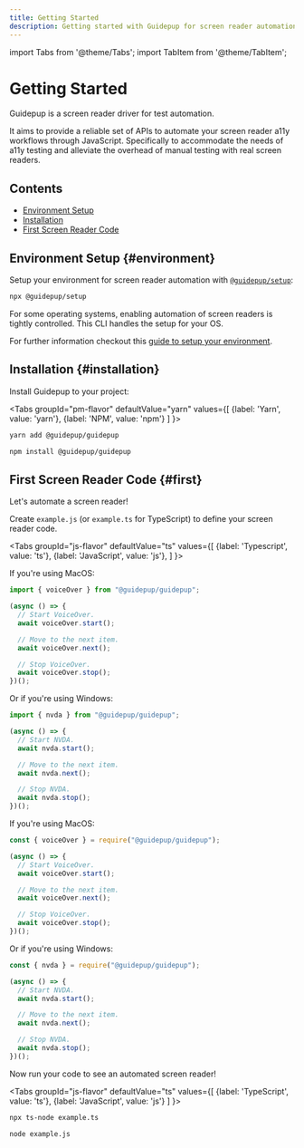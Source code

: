 ```yaml
---
title: Getting Started
description: Getting started with Guidepup for screen reader automation in accessibility testing
---
```


import Tabs from '@theme/Tabs';
import TabItem from '@theme/TabItem';

# Getting Started

Guidepup is a screen reader driver for test automation.

It aims to provide a reliable set of APIs to automate your screen reader a11y workflows through JavaScript. Specifically to accommodate the needs of a11y testing and alleviate the overhead of manual testing with real screen readers.

## Contents

- [Environment Setup](./intro#environment)
- [Installation](./intro#installation)
- [First Screen Reader Code](./intro#first)

## Environment Setup {#environment}

Setup your environment for screen reader automation with [`@guidepup/setup`](https://www.npmjs.com/package/@guidepup/setup):

```bash
npx @guidepup/setup
```

For some operating systems, enabling automation of screen readers is tightly controlled. This CLI handles the setup for your OS.

For further information checkout this [guide to setup your environment](./guides/automated-environment-setup).

## Installation {#installation}

Install Guidepup to your project:

<Tabs
  groupId="pm-flavor"
  defaultValue="yarn"
  values={[
    {label: 'Yarn', value: 'yarn'},
    {label: 'NPM', value: 'npm'}
  ]
}>
<TabItem value="yarn">

```bash
yarn add @guidepup/guidepup
```

</TabItem>
<TabItem value="npm">

```bash
npm install @guidepup/guidepup
```

</TabItem>
</Tabs>

## First Screen Reader Code {#first}

Let's automate a screen reader!

Create `example.js` (or `example.ts` for TypeScript) to define your screen reader code.

<Tabs
  groupId="js-flavor"
  defaultValue="ts"
  values={[
    {label: 'Typescript', value: 'ts'},
    {label: 'JavaScript', value: 'js'},
  ]
}>
<TabItem value="ts">

If you're using MacOS:

```ts
import { voiceOver } from "@guidepup/guidepup";

(async () => {
  // Start VoiceOver.
  await voiceOver.start();

  // Move to the next item.
  await voiceOver.next();

  // Stop VoiceOver.
  await voiceOver.stop();
})();
```

Or if you're using Windows:

```ts
import { nvda } from "@guidepup/guidepup";

(async () => {
  // Start NVDA.
  await nvda.start();

  // Move to the next item.
  await nvda.next();

  // Stop NVDA.
  await nvda.stop();
})();
```

</TabItem>
<TabItem value="js">

If you're using MacOS:

```js
const { voiceOver } = require("@guidepup/guidepup");

(async () => {
  // Start VoiceOver.
  await voiceOver.start();

  // Move to the next item.
  await voiceOver.next();

  // Stop VoiceOver.
  await voiceOver.stop();
})();
```

Or if you're using Windows:

```js
const { nvda } = require("@guidepup/guidepup");

(async () => {
  // Start NVDA.
  await nvda.start();

  // Move to the next item.
  await nvda.next();

  // Stop NVDA.
  await nvda.stop();
})();
```

</TabItem>
</Tabs>

Now run your code to see an automated screen reader!

<Tabs
  groupId="js-flavor"
  defaultValue="ts"
  values={[
    {label: 'TypeScript', value: 'ts'},
    {label: 'JavaScript', value: 'js'}
  ]
}>
<TabItem value="ts">

```bash
npx ts-node example.ts
```

</TabItem>
<TabItem value="js">

```bash
node example.js
```

</TabItem>
</Tabs>